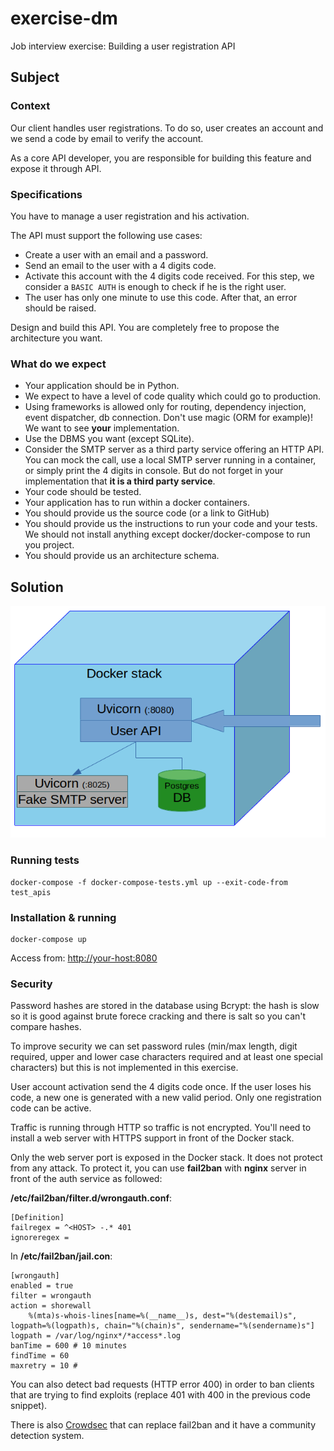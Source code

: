 # exercise-dm

Job interview exercise: Building a user registration API

## Subject

### Context

Our client handles user registrations. To do so, user creates an account and we send a code by email to verify the account.

As a core API developer, you are responsible for building this feature and expose it through API.

### Specifications

You have to manage a user registration and his activation.

The API must support the following use cases:

* Create a user with an email and a password.
* Send an email to the user with a 4 digits code.
* Activate this account with the 4 digits code received. For this step, we consider a `BASIC AUTH` is enough to check if he is the right user.
* The user has only one minute to use this code. After that, an error should be raised.

Design and build this API. You are completely free to propose the architecture you want.

### What do we expect

* Your application should be in Python.
* We expect to have a level of code quality which could go to production.
* Using frameworks is allowed only for routing, dependency injection, event dispatcher, db connection. Don't use magic (ORM for example)! We want to see **your** implementation.
* Use the DBMS you want (except SQLite).
* Consider the SMTP server as a third party service offering an HTTP API. You can mock the call, use a local SMTP server running in a container, or simply print the 4 digits in console. But do not forget in your implementation that **it is a third party service**.
* Your code should be tested.
* Your application has to run within a docker containers.
* You should provide us the source code (or a link to GitHub)
* You should provide us the instructions to run your code and your tests. We should not install anything except docker/docker-compose to run you project.
* You should provide us an architecture schema.

## Solution

![Schema](schema.png?raw=true)

### Running tests

```shell
docker-compose -f docker-compose-tests.yml up --exit-code-from test_apis
```

### Installation & running

```shell
docker-compose up
```

Access from: <http://your-host:8080>

### Security

Password hashes are stored in the database using Bcrypt: the hash is slow so it is good against brute forece cracking and there is salt so you can't compare hashes.

To improve security we can set password rules (min/max length, digit required, upper and lower case characters required and at least one special characters) but this is not implemented in this exercise.

User account activation send the 4 digits code once. If the user loses his code, a new one is generated with a new valid period. Only one registration code can be active.

Traffic is running through HTTP so traffic is not encrypted. You'll need to install a web server with HTTPS support in front of the Docker stack.

Only the web server port is exposed in the Docker stack. It does not protect from any attack. To protect it, you can use **fail2ban** with **nginx** server in front of the auth service as followed:

**/etc/fail2ban/filter.d/wrongauth.conf**:

```text
[Definition]
failregex = ^<HOST> -.* 401
ignoreregex =
```

In **/etc/fail2ban/jail.con**:

```text
[wrongauth]
enabled = true
filter = wrongauth
action = shorewall 
    %(mta)s-whois-lines[name=%(__name__)s, dest="%(destemail)s", logpath=%(logpath)s, chain="%(chain)s", sendername="%(sendername)s"]
logpath = /var/log/nginx*/*access*.log
banTime = 600 # 10 minutes
findTime = 60
maxretry = 10 #
```

You can also detect bad requests (HTTP error 400) in order to ban clients that are trying to find exploits (replace 401 with 400 in the previous code snippet).

There is also [Crowdsec](https://crowdsec.net/) that can replace fail2ban and it have a community detection system.
